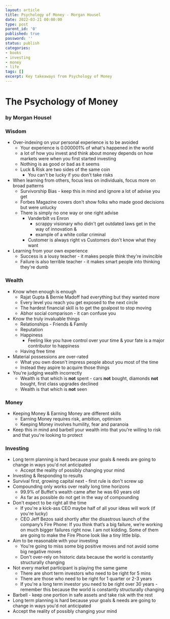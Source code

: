 ```yaml
---
layout: article
title: Psychology of Money - Morgan Housel
date: 2022-03-21 00:00:00
type: post
parent_id: '0'
published: true
password: ''
status: publish
categories:
- books
- investing
- money
- life
tags: []
excerpt: Key takeaways from Psychology of Money
---
```

# The Psychology of Money
### by Morgan Housel

### Wisdom

- Over-indexing on your personal experience is to be avoided
    - Your experience is 0.000001% of what's happened in the world
    - a lot of how you invest and think about money depends on how markets were when you first started investing
    - Nothing is as good or bad as it seems
    - Luck & Risk are two sides of the same coin
        - You can't be lucky if you don't take risks
- When learning from others, focus less on individuals, focus more on broad patterns
    - Survivorship Bias - keep this in mind and ignore a lot of advise you get
    -  Forbes Magazine covers don't show folks who made good decisions but were unlucky
    -  There is simply no one way or one right advise
	    - Vanderbilt vs Enron
		    - scrappy visionary who didn't get outdated laws get in the way of innovation &
		    - example of a white collar criminal
		- Customer is always right vs Customers don't know what they want
- Learning from your own experience
    - Success is a lousy teacher - it makes people think they're invincible
    - Failure is also terrible teacher - it makes smart people into thinking they're dumb

### Wealth
- Know when enough is enough
    - Rajat Gupta & Bernie Madoff had everything but they wanted more
    - Every level you reach you get exposed to the next circle
    - The hardest financial skill is to get the goalpost to stop moving
    - Abhor social comparison - it can confuse you
- Know the truly invaluable things
    - Relationships - Friends & Family
    - Reputation
    - Happiness
	    - Feeling like you have control over your time & your fate is a major contributor to happiness
    - Having free time
- Material possessions are over-rated
    - What you own doesn't impress people about you most of the time
    - Instead they aspire to acquire those things
- You're judging wealth incorrectly
    - Wealth is that which is **not** spent - cars **not** bought, diamonds **not** bought, first class upgrades declined
    - Wealth is that which is **not** seen

### Money
- Keeping Money & Earning Money are different skills
    - Earning Money requires risk, ambition, optimism
    - Keeping Money involves humility, fear and paranoia
- Keep this in mind and barbell your wealth into that you're willing to risk and that you're looking to protect

### Investing
- Long term planning is hard because your goals & needs are going to change in ways you'd not anticipated
    - Accept the reality of possibly changing your mind
- Investing & Responding to results
- Survival first, growing capital next - first rule is don't screw up
- Compounding only works over really long time horizons
    - 99.9% of Buffet's wealth came after he was 60 years old
    - As far as possible do not get in the way of compounding
- Don't expect to be right all the time
    - If you're a kick-ass CEO maybe half of all your ideas will work (if you're lucky)
    - CEO Jeff Bezos said shortly after the disastrous launch of the company’s Fire Phone: If you think that’s a big failure, we’re working on much bigger failures right now. I am not kidding. Some of them are going to make the Fire Phone look like a tiny little blip.
- Aim to be reasonable with your investing
    - You're going to miss some big positive moves and not avoid some big negative moves
    - Don't over-rely on historic data because the world is constantly structurally changing
- Not every market participant is playing the same game
    - There are short term investors who need to be right for 5 mins
    - There are those who need to be right for 1 quarter or 2-3 years
    - If you're a long term investor you need to be right over 30 years - remember this because the world is constantly structurally changing
- Barbell - keep one portion in safe assets and take risk with the rest
- Long term planning is hard because your goals & needs are going to change in ways you'd not anticipated
- Accept the reality of possibly changing your mind